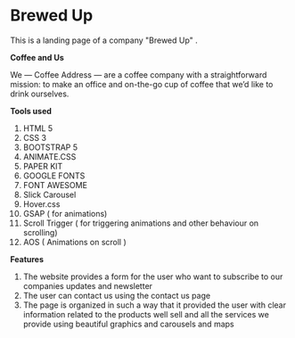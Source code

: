 # Brewed Up
This is a landing page of a company "Brewed Up" . 

**Coffee and Us**

We — Coffee Address — are a coffee company with a straightforward 
mission: to make an office and on-the-go cup of coffee that we’d like to drink ourselves.

**Tools used**

1) HTML 5 
2) CSS 3
3) BOOTSTRAP 5
4) ANIMATE.CSS
5) PAPER KIT 
6) GOOGLE FONTS 
7) FONT AWESOME
8) Slick Carousel 
9) Hover.css
10) GSAP ( for animations)
11) Scroll Trigger ( for triggering animations and other behaviour on scrolling)
12) AOS ( Animations on scroll )

**Features**
1) The website provides a form for the user who want to subscribe to our companies updates and newsletter
2) The user can contact us using the contact us page
3) The page is organized in such a way that it provided the user with clear information related to the products well sell 
and all the services we provide using beautiful graphics and carousels and maps 

